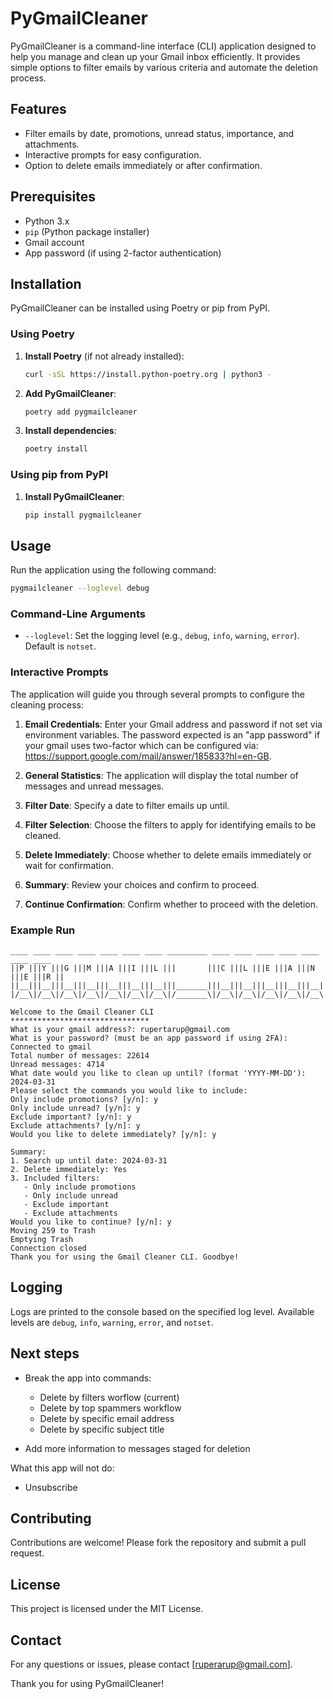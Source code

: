 # PyGmailCleaner

PyGmailCleaner is a command-line interface (CLI) application designed to help you manage and clean up your Gmail inbox efficiently. It provides simple options to filter emails by various criteria and automate the deletion process.

## Features

- Filter emails by date, promotions, unread status, importance, and attachments.
- Interactive prompts for easy configuration.
- Option to delete emails immediately or after confirmation.

## Prerequisites

- Python 3.x
- `pip` (Python package installer)
- Gmail account
- App password (if using 2-factor authentication)

## Installation

PyGmailCleaner can be installed using Poetry or pip from PyPI.

### Using Poetry

1. **Install Poetry** (if not already installed):
   ```bash
   curl -sSL https://install.python-poetry.org | python3 -
   ```

2. **Add PyGmailCleaner**:
   ```bash
   poetry add pygmailcleaner
   ```

3. **Install dependencies**:
   ```bash
   poetry install
   ```

### Using pip from PyPI

1. **Install PyGmailCleaner**:
   ```bash
   pip install pygmailcleaner
   ```

## Usage

Run the application using the following command:
```bash
pygmailcleaner --loglevel debug
```

### Command-Line Arguments

- `--loglevel`: Set the logging level (e.g., `debug`, `info`, `warning`, `error`). Default is `notset`.

### Interactive Prompts

The application will guide you through several prompts to configure the cleaning process:

1. **Email Credentials**: Enter your Gmail address and password if not set via environment variables. The password expected is an "app password" if your gmail uses two-factor which can be configured via: https://support.google.com/mail/answer/185833?hl=en-GB. 

2. **General Statistics**: The application will display the total number of messages and unread messages.

3. **Filter Date**: Specify a date to filter emails up until.

4. **Filter Selection**: Choose the filters to apply for identifying emails to be cleaned.

5. **Delete Immediately**: Choose whether to delete emails immediately or wait for confirmation.

6. **Summary**: Review your choices and confirm to proceed.
 
7. **Continue Confirmation**: Confirm whether to proceed with the deletion.

### Example Run

```plaintext
____ ____ ____ ____ ____ ____ ____ _________ ____ ____ ____ ____ ____ ____ ____ 
||P |||Y |||G |||M |||A |||I |||L |||       |||C |||L |||E |||A |||N |||E |||R ||
||__|||__|||__|||__|||__|||__|||__|||_______|||__|||__|||__|||__|||__|||__|||__||
|/__\|/__\|/__\|/__\|/__\|/__\|/__\|/_______\|/__\|/__\|/__\|/__\|/__\|/__\|/__\| 
        
Welcome to the Gmail Cleaner CLI
*******************************
What is your gmail address?: rupertarup@gmail.com
What is your password? (must be an app password if using 2FA): 
Connected to gmail
Total number of messages: 22614
Unread messages: 4714
What date would you like to clean up until? (format 'YYYY-MM-DD'): 2024-03-31
Please select the commands you would like to include:
Only include promotions? [y/n]: y
Only include unread? [y/n]: y
Exclude important? [y/n]: y
Exclude attachments? [y/n]: y
Would you like to delete immediately? [y/n]: y

Summary:
1. Search up until date: 2024-03-31
2. Delete immediately: Yes
3. Included filters:
   - Only include promotions
   - Only include unread
   - Exclude important
   - Exclude attachments
Would you like to continue? [y/n]: y
Moving 259 to Trash
Emptying Trash
Connection closed
Thank you for using the Gmail Cleaner CLI. Goodbye!
```

## Logging

Logs are printed to the console based on the specified log level. Available levels are `debug`, `info`, `warning`, `error`, and `notset`.

## Next steps

- Break the app into commands:
   - Delete by filters worflow (current)
   - Delete by top spammers workflow
   - Delete by specific email address
   - Delete by specific subject title

- Add more information to messages staged for deletion

What this app will not do:
   - Unsubscribe 


## Contributing

Contributions are welcome! Please fork the repository and submit a pull request.

## License

This project is licensed under the MIT License.

## Contact

For any questions or issues, please contact [ruperarup@gmail.com].

Thank you for using PyGmailCleaner!